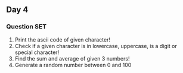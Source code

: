 ## Day 4

### Question SET
1. Print the ascii code of given character!
2. Check if a given character is in lowercase, uppercase, is a digit or special character!
3. Find the sum and average of given 3 numbers!
4. Generate a random number between 0 and 100
